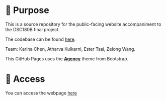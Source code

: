 # 🤔 Purpose
This is a source repository for the public-facing website accompaniment to the DSC180B final project.

The codebase can be found [here](https://github.com/karinaechen/diffusion-model-internal-representation).

Team: Karina Chen, Atharva Kulkarni, Ester Tsai, Zelong Wang.

This GitHub Pages uses the **[Agency](https://startbootstrap.com/theme/agency)** theme from Bootstrap. 

# 👀 Access
You can access the webpage [here](https://ester-tsai.github.io/diffusion-model-internal-representation)
